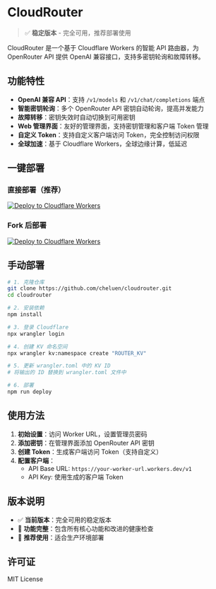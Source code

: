 # CloudRouter

> ✅ **稳定版本** - 完全可用，推荐部署使用

CloudRouter 是一个基于 Cloudflare Workers 的智能 API 路由器，为 OpenRouter API 提供 OpenAI 兼容接口，支持多密钥轮询和故障转移。

## 功能特性

- **OpenAI 兼容 API**：支持 `/v1/models` 和 `/v1/chat/completions` 端点
- **智能密钥轮询**：多个 OpenRouter API 密钥自动轮询，提高并发能力
- **故障转移**：密钥失效时自动切换到可用密钥
- **Web 管理界面**：友好的管理界面，支持密钥管理和客户端 Token 管理
- **自定义 Token**：支持自定义客户端访问 Token，完全控制访问权限
- **全球加速**：基于 Cloudflare Workers，全球边缘计算，低延迟

## 一键部署

### 直接部署（推荐）
[![Deploy to Cloudflare Workers](https://deploy.workers.cloudflare.com/button)](https://deploy.workers.cloudflare.com/?url=https://github.com/cheluen/cloudrouter&autofork=false)

### Fork 后部署
[![Deploy to Cloudflare Workers](https://deploy.workers.cloudflare.com/button)](https://deploy.workers.cloudflare.com/?url=https://github.com/cheluen/cloudrouter)

## 手动部署

```bash
# 1. 克隆仓库
git clone https://github.com/cheluen/cloudrouter.git
cd cloudrouter

# 2. 安装依赖
npm install

# 3. 登录 Cloudflare
npx wrangler login

# 4. 创建 KV 命名空间
npx wrangler kv:namespace create "ROUTER_KV"

# 5. 更新 wrangler.toml 中的 KV ID
# 将输出的 ID 替换到 wrangler.toml 文件中

# 6. 部署
npm run deploy
```

## 使用方法

1. **初始设置**：访问 Worker URL，设置管理员密码
2. **添加密钥**：在管理界面添加 OpenRouter API 密钥
3. **创建 Token**：生成客户端访问 Token（支持自定义）
4. **配置客户端**：
   - API Base URL: `https://your-worker-url.workers.dev/v1`
   - API Key: 使用生成的客户端 Token

## 版本说明

- ✅ **当前版本**：完全可用的稳定版本
- 🔧 **功能完整**：包含所有核心功能和改进的健康检查
- 🚀 **推荐使用**：适合生产环境部署

## 许可证

MIT License
